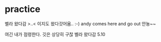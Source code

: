 # practice
벨라 왔다감 >..< 
이지도 왔다갓어욤.. :-)
andy comes here and go out
안뇽~~

여긴 내가 점령한다.
깃은 상당히 구찮
벨라 왔다감 5.10
